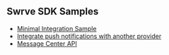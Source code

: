 Swrve SDK Samples
-----------------
- [Minimal Integration Sample](MinimalIntegrationSample/)
- [Integrate push notifications with another provider](MultipleFCMProviders/)
- [Message Center API](MessageCenter/)
